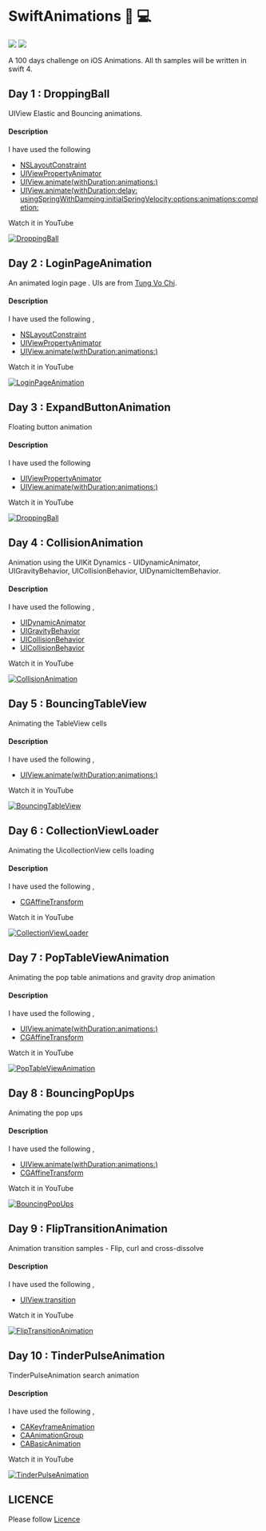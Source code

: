 # SwiftAnimations 🤡 💻

[![](https://img.shields.io/badge/%20Swift-4-green.svg)](https://github.com/AnanthaKrish/SwiftAnimations)
[![](https://img.shields.io/badge/iOS-10-blue.svg)](https://github.com/AnanthaKrish/SwiftAnimations)


A 100 days challenge on iOS Animations. All th samples will be written in swift 4. 


## Day 1 : DroppingBall 

  UIView Elastic and Bouncing animations.

#### Description

  I have used the following 

  - [NSLayoutConstraint](https://developer.apple.com/documentation/uikit/nslayoutconstraint)
  - [UIViewPropertyAnimator](https://developer.apple.com/documentation/uikit/uiviewpropertyanimator)
  - [UIView.animate(withDuration:animations:)](https://developer.apple.com/documentation/uikit/uiview/1622418-animate)
  - [UIView.animate(withDuration:delay: usingSpringWithDamping:initialSpringVelocity:options:animations:completion:](https://developer.apple.com/documentation/uikit/uiview/1622594-animatewithduration)

Watch it in YouTube 

  [![DroppingBall](https://github.com/AnanthaKrish/SwiftAnimations/blob/master/Day%201%20-%20DroppingBall/image/droppingball.png)](https://www.youtube.com/watch?v=DEpWPC3EOhI&feature=youtu.be)


## Day 2 : LoginPageAnimation 

  An animated login page . UIs are from [Tung Vo Chi](https://www.behance.net/gallery/57579249/Moon-heart-Mobile-app-social-images-sharing).

#### Description

  
 I have used the following ,

 - [NSLayoutConstraint](https://developer.apple.com/documentation/uikit/nslayoutconstraint)
 - [UIViewPropertyAnimator](https://developer.apple.com/documentation/uikit/uiviewpropertyanimator)
 - [UIView.animate(withDuration:animations:)](https://developer.apple.com/documentation/uikit/uiview/1622418-animate)

  
  Watch it in YouTube 

  [![LoginPageAnimation](https://github.com/AnanthaKrish/SwiftAnimations/blob/master/Day%202%20-%20LoginPageAnimation/image/loginpageanim.png)](https://www.youtube.com/watch?v=zLZ_MkKMEpI&feature=youtu.be)



## Day 3 : ExpandButtonAnimation

Floating button animation

#### Description

  I have used the following 

  - [UIViewPropertyAnimator](https://developer.apple.com/documentation/uikit/uiviewpropertyanimator)
  - [UIView.animate(withDuration:animations:)](https://developer.apple.com/documentation/uikit/uiview/1622418-animate)


  Watch it in YouTube 

  [![DroppingBall](https://github.com/AnanthaKrish/SwiftAnimations/blob/master/Day%203%20-%20ExpandButtonAnimation/images/ExpandButtonAnimation.png)](https://www.youtube.com/watch?v=Uxg5elN8MGw&feature=youtu.be)



## Day 4 : CollisionAnimation

  Animation using the UIKit Dynamics - UIDynamicAnimator, UIGravityBehavior, UICollisionBehavior, UIDynamicItemBehavior.


#### Description


 I have used the following ,

 - [UIDynamicAnimator](https://developer.apple.com/documentation/uikit/uidynamicanimator)
 - [UIGravityBehavior](https://developer.apple.com/documentation/uikit/uigravitybehavior)
 - [UICollisionBehavior](https://developer.apple.com/documentation/uikit/uicollisionbehavior)
  - [UICollisionBehavior](https://developer.apple.com/documentation/uikit/uidynamicitembehavior)

  
  Watch it in YouTube 

  [![CollisionAnimation](https://github.com/AnanthaKrish/SwiftAnimations/blob/master/Day%204%20-%20CollisionAnimation/images/CollisionAnimation.png)](https://www.youtube.com/watch?v=P79jEN1G8hI&feature=youtu.be)



## Day 5 : BouncingTableView

Animating the TableView cells

#### Description


 I have used the following ,

 - [UIView.animate(withDuration:animations:)](https://developer.apple.com/documentation/uikit/uiview/1622418-animate)
  
  Watch it in YouTube 

  [![BouncingTableView](https://github.com/AnanthaKrish/SwiftAnimations/blob/master/Day%205%20-%20BouncingTableView/images/BouncingTableView.png)](https://www.youtube.com/watch?v=B4cMNcyyipM&feature=youtu.be)


## Day 6 : CollectionViewLoader

Animating the UicollectionView cells loading 


#### Description


 I have used the following ,

 - [CGAffineTransform](https://www.google.co.in/search?q=CGAffineTransform&oq=CGAffineTransform&aqs=chrome..69i57j69i61l2j0l3.149j0j1&sourceid=chrome&ie=UTF-8)
  
  Watch it in YouTube 

  [![CollectionViewLoader](https://github.com/AnanthaKrish/SwiftAnimations/blob/master/Day%206%20-%20CollectionViewLoader/images/CollectionViewLoader.png)](https://youtu.be/orqJHQ0LgzE)


## Day 7 : PopTableViewAnimation

Animating the pop table animations and gravity drop animation

#### Description


 I have used the following ,

 - [UIView.animate(withDuration:animations:)](https://developer.apple.com/documentation/uikit/uiview/1622418-animate)
 - [CGAffineTransform](https://www.google.co.in/search?q=CGAffineTransform&oq=CGAffineTransform&aqs=chrome..69i57j69i61l2j0l3.149j0j1&sourceid=chrome&ie=UTF-8)

  
  Watch it in YouTube 

  [![PopTableViewAnimation](https://github.com/AnanthaKrish/SwiftAnimations/blob/master/Day%207%20-%20PopTableViewAnimation/images/PopTableViewAnimation.png)](https://youtu.be/zc4yXwUqGfA)


## Day 8 : BouncingPopUps

Animating the pop ups 

#### Description


 I have used the following ,

 - [UIView.animate(withDuration:animations:)](https://developer.apple.com/documentation/uikit/uiview/1622418-animate)
 - [CGAffineTransform](https://www.google.co.in/search?q=CGAffineTransform&oq=CGAffineTransform&aqs=chrome..69i57j69i61l2j0l3.149j0j1&sourceid=chrome&ie=UTF-8)

  
  Watch it in YouTube 

  [![BouncingPopUps](https://github.com/AnanthaKrish/SwiftAnimations/blob/master/Day%208%20-%20BouncingPopUps/images/BouncingPopUps.png)](https://youtu.be/LSOmlg72ZUg)


## Day 9 : FlipTransitionAnimation

Animation transition samples - Flip, curl and cross-dissolve

#### Description


 I have used the following ,

 - [UIView.transition](https://developer.apple.com/documentation/uikit/uiview/1622574-transition)

  
  Watch it in YouTube 

  [![FlipTransitionAnimation](https://github.com/AnanthaKrish/SwiftAnimations/blob/master/Day%209%20-%20FlipTransitionAnimation/images/FlipTransitionAnimation.png)](https://youtu.be/-lsy86dYCsI)


## Day 10 : TinderPulseAnimation

TinderPulseAnimation search animation


#### Description


 I have used the following ,

 - [CAKeyframeAnimation](https://developer.apple.com/documentation/quartzcore/cakeyframeanimation)
 - [CAAnimationGroup](https://developer.apple.com/documentation/quartzcore/caanimationgroup)
 - [CABasicAnimation](https://developer.apple.com/documentation/quartzcore/cabasicanimation)

  
  Watch it in YouTube 

  [![TinderPulseAnimation]()](https://youtu.be/YOEYh86TKso)


## LICENCE

  Please follow [Licence](https://github.com/AnanthaKrish/SwiftAnimations/blob/master/LICENSE)